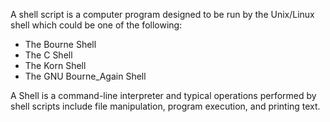 A shell script is a computer program designed to be run by the Unix/Linux shell which could be one of the following:
- The Bourne Shell
- The C Shell
- The Korn Shell
- The GNU Bourne_Again Shell

A Shell is a command-line interpreter and typical operations performed by shell scripts include file manipulation, program execution, and printing text.